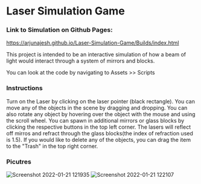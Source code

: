 # Laser Simulation Game
### Link to Simulation on Github Pages:
https://arjunajesh.github.io/Laser-Simulation-Game/Builds/index.html

This project is intended to be an interactive simulation of how a beam of light would interact through a system of mirrors and blocks.

You can look at the code by navigating to Assets >> Scripts

### Instructions
Turn on the Laser by clicking on the laser pointer (black rectangle). 
You can move any of the objects in the scene by dragging and dropping.
You can also rotate any object by hovering over the object with the mouse and using the scroll wheel.
You can spawn in additional mirrors or glass blocks by clicking the respective buttons in the top left corner.
The lasers will reflect off mirros and refract through the glass blocks(the index of refraction used is 1.5).
If you would like to delete any of the objects, you can drag the item to the "Trash" in the top right corner.

### Picutres
![Screenshot 2022-01-21 121935](https://user-images.githubusercontent.com/34989598/150572265-55e65f96-4ac1-4510-8bcf-3363b06bed6f.jpg)
![Screenshot 2022-01-21 122107](https://user-images.githubusercontent.com/34989598/150572311-f36801d5-b71e-4394-a971-be0b78856c7f.jpg)
